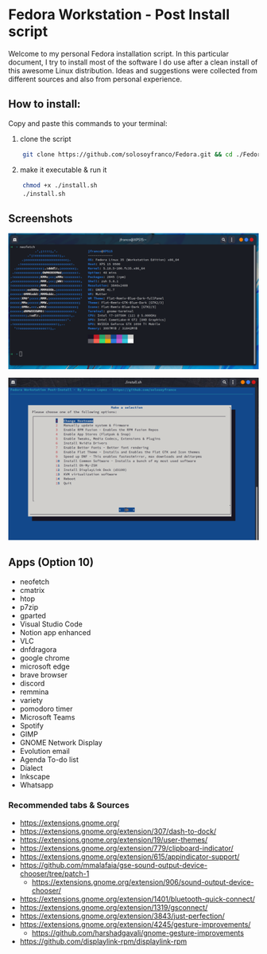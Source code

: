 # Fedora Workstation - Post Install script
Welcome to my personal Fedora installation script. In this particular document, I try to install most of the software I do use after a clean install of this awesome Linux distribution. Ideas and suggestions were collected from different sources and also from personal experience. 



## How to install:
Copy and paste this commands to your terminal:

  1. clone the script
  ```bash 
      git clone https://github.com/solosoyfranco/Fedora.git && cd ./Fedora
  ```
  2. make it executable & run it
  ```bash 
      chmod +x ./install.sh
      ./install.sh
  ```


## Screenshots

![neofetch](https://github.com/solosoyfranco/Fedora/blob/main/screenshot1.png?raw=true "neofetch")

![install.sh](https://github.com/solosoyfranco/Fedora/blob/main/screenshot2.png?raw=true "install.sh")
 


## Apps (Option 10)

* neofetch
* cmatrix
* htop
* p7zip
* gparted
* Visual Studio Code
* Notion app enhanced
* VLC
* dnfdragora
* google chrome
* microsoft edge
* brave browser
* discord
* remmina
* variety
* pomodoro timer
* Microsoft Teams
* Spotify
* GIMP
* GNOME Network Display
* Evolution email
* Agenda To-do list
* Dialect
* Inkscape
* Whatsapp



### Recommended tabs & Sources
* https://extensions.gnome.org/
* https://extensions.gnome.org/extension/307/dash-to-dock/
* https://extensions.gnome.org/extension/19/user-themes/
* https://extensions.gnome.org/extension/779/clipboard-indicator/
* https://extensions.gnome.org/extension/615/appindicator-support/
* https://github.com/mmalafaia/gse-sound-output-device-chooser/tree/patch-1
  * https://extensions.gnome.org/extension/906/sound-output-device-chooser/
* https://extensions.gnome.org/extension/1401/bluetooth-quick-connect/
* https://extensions.gnome.org/extension/1319/gsconnect/
* https://extensions.gnome.org/extension/3843/just-perfection/
* https://extensions.gnome.org/extension/4245/gesture-improvements/
  * https://github.com/harshadgavali/gnome-gesture-improvements
* https://github.com/displaylink-rpm/displaylink-rpm 



